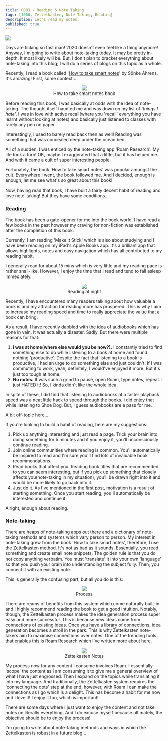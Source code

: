 ```yaml
---
title: 0003 - Reading & Note Taking
tags: [1000, Zettelkasten, Note Taking, Reading]
description: Let's read my notes.
published: true
---
```


![](https://github.com/kvnandula04/kvnandula04.github.io/blob/master/assets/img/0003/Note%20Taking.jpg?raw=true)

Days are ticking so fast man! 2020 doesn&#39;t even feel like a thing anymore! Anyway, I&#39;m going to write about note-taking today. It may be pretty in-depth. It most likely will be. But, I don&#39;t plan to bracket everything about note-taking into this blog; I will do a series of blogs on this topic as a whole.

Recently, I read a book called &#39;[How to take smart notes](https://www.amazon.co.uk/How-Take-Smart-Notes-Nonfiction/dp/1542866502/ref=sr_1_1?adgrpid=57289818633&amp;dchild=1&amp;gclid=CjwKCAjw4MP5BRBtEiwASfwAL1aBbo3pBhfPUxobTJiKONb7iywHPugu35wOzHiHU5SI7AgHD4uOyxoCUf8QAvD_BwE&amp;hvadid=272827370042&amp;hvdev=c&amp;hvlocphy=1006621&amp;hvnetw=g&amp;hvqmt=e&amp;hvrand=716093766392939631&amp;hvtargid=kwd-431918004859&amp;hydadcr=24430_1816092&amp;keywords=how+to+take+smart+notes&amp;qid=1597088109&amp;sr=8-1&amp;tag=googhydr-21)&#39; by Sönke Ahrens. It&#39;s amazing! First, some context…

<p align="center">
  <img src="https://github.com/kvnandula04/kvnandula04.github.io/blob/master/assets/img/0003/How%20to%20take%20smart%20notes.jpg?raw=true"><br>
  How to take smart notes book
</p>

Before reading this book, I was basically at odds with the idea of note-taking. The thought itself haunted me and was down on my list of &#39;_things I hate_&#39;. I was in love with active recall(where you &#39;recall&#39; everything you have learnt without looking at notes) and basically just listened to classes with rarely any pen on paper.

Interestingly, I used to barely read back then as well! Reading was something that was concealed deep under the ocean bed.

All of a sudden, I was enticed by the note-taking app &#39;Roam Research&#39;. My life took a turn! OK, maybe I exaggerated that a little, but it has helped me. And with it came a cult of super interesting people.

Fortunately, the book &#39;How to take smart notes&#39; was popular amongst the cult. Everywhere I went, the book followed me. And I decided, enough is enough, let me see what&#39;s so great about this book!

Now, having read that book, I have built a fairly decent habit of reading and love note-taking! But they have some conditions.

### Reading

The book has been a gate-opener for me into the book world. I have read a few books in the past however my craving for non-fiction was established after the completion of this book.

Currently, I am reading &#39;Make it Stick&#39; which is also about studying and I have been reading on my iPad&#39;s Apple Books app. It&#39;s a brilliant app that allows highlights, notes and easy navigation which has all contributed to my reading habit.

I generally read for about 15 mins which is very little and my reading pace is rather snail-like. However, I enjoy the time that I read and tend to fall asleep immediately.

<p align="center">
  <img src="https://github.com/kvnandula04/kvnandula04.github.io/blob/master/assets/img/0003/Reading%20at%20night.jpg?raw=true"><br>
  Reading at night
</p>

Recently, I have encountered many readers talking about how valuable a book is and my attraction for reading more has prospered. This is why I aim to increase my reading speed and time to really appreciate the value that a book can bring.

As a result, I have recently dabbled with the idea of audiobooks which has gone in vain. It was actually a disaster. Sadly. But there were multiple reasons for that:

1. **I was at home(where else would you be now?).** I constantly tried to find something else to do while listening to a book at home and found nothing &#39;productive&#39;. Despite the fact that listening to a book is productive, I had an urge to do something else and just couldn&#39;t. If I was commuting to work, yeah, definitely, I would&#39;ve enjoyed it more. But it&#39;s just too tough at home.
2. **No notes.** It was such a grind to pause, open Roam, type notes, repeat. I just HATED it! So, I kinda didn&#39;t like the whole idea.

In spite of these, I did find that listening to audiobooks at a faster playback speed was a neat little hack to speed through the books. I did enjoy that while listening to Shoe Dog. But, I guess audiobooks are a pass for me.

A bit off-topic here…

If you&#39;re looking to build a habit of reading, here are my suggestions:

1. Pick up anything interesting and just read a page. Trick your brain into doing something for 5 minutes and if you enjoy it, you&#39;ll unconsciously continue reading.
2. Join online communities where reading is common. You&#39;ll automatically be inspired to read and I&#39;m sure you&#39;ll find lots of invaluable book recommendations.
3. Read books that affect you. Reading book titles that are recommended to you can seem interesting, but if you pick up something that closely affects you(note-taking in my situation), you&#39;ll be drawn right into it and would be more likely to go back into it.
4. Just do it. As I&#39;ve mentioned in the [first post](https://wiki.karsidonline.com/inception/), motivation is a result of starting something. Once you start reading, you&#39;ll automatically be interested and continue it.

Alright, enough about reading.

### Note-taking

There are heaps of note-taking apps out there and a dictionary of note-taking methods and systems which vary person to person. My interest in note-taking grew from the book &#39;How to take smart notes&#39;, therefore, I use the Zettelkasten method. It&#39;s not as bad as it sounds. Essentially, you read something and create small note snippets. The golden rule is that you do not copy anything verbatim. You must &#39;translate&#39; it into your own &#39;language&#39; so that you push your brain into understanding the subject fully. Then, you connect it with an existing note.

This is generally the confusing part, but all you do is this:

<p align="center">
  <img src="https://github.com/kvnandula04/kvnandula04.github.io/blob/master/assets/img/0003/Process.png?raw=true"><br>
  Process
</p>

There are reams of benefits from this system which come naturally built-in and I highly recommend reading the book to get a good intuition. Notably, though, the Zettelkasten process makes the idea generation process super easy and more successful. This is because new ideas come from connections of existing ideas. Once you have a library of connections, idea generation becomes a stroll in the park. This is why Zettelkasten note-takers aim to maximise connections over notes. One of the trending tools that enables this is Roam Research which I&#39;ve written more about [here](https://www.karsidonline.com/top-3-productivity-apps-you-should-use/).

<p align="center">
  <img src="https://github.com/kvnandula04/kvnandula04.github.io/blob/master/assets/img/0003/Zettelkasten%20Notes.png?raw=true"><br>
  Zettelkasten Notes
</p>

My process now for any content I consume involves Roam. I essentially &#39;scope&#39; the content as I am consuming it to give me a general overview of what I have just engrossed. Then I expand on the topics while translating it into my language. And traditionally, the Zettelkasten system requires the &#39;connecting the dots&#39; step at the end, however, with Roam I can make the connections as I go which is a delight. This has become a habit for me now and I love it! I enjoy it too, which is important!

There are some days where I just want to enjoy the content and not take notes on literally everything. And I do excuse myself because ultimately, the objective should be to enjoy the process!

I&#39;m going to write about note-taking methods and ways in which the Zettelkasten is robust in a future blog...
